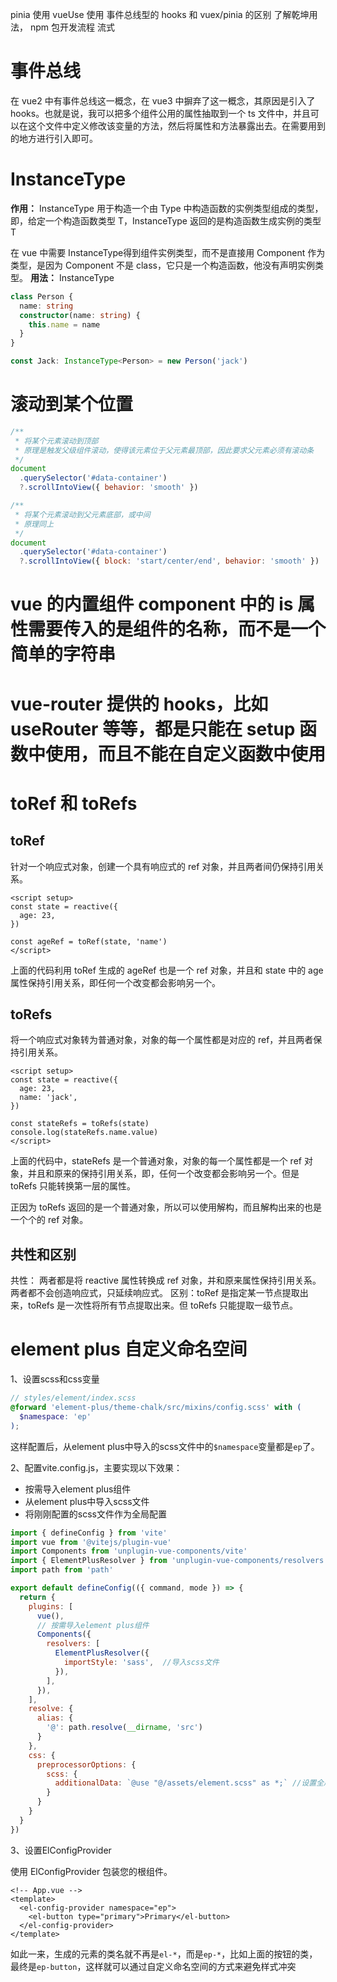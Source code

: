pinia 使用
vueUse 使用
事件总线型的 hooks 和 vuex/pinia 的区别
了解乾坤用法，
npm 包开发流程
流式

# 事件总线

在 vue2 中有事件总线这一概念，在 vue3 中摒弃了这一概念，其原因是引入了 hooks。也就是说，我可以把多个组件公用的属性抽取到一个 ts 文件中，并且可以在这个文件中定义修改该变量的方法，然后将属性和方法暴露出去。在需要用到的地方进行引入即可。

# InstanceType

**作用：**
InstanceType 用于构造一个由 Type 中构造函数的实例类型组成的类型，即，给定一个构造函数类型 T，InstanceType 返回的是构造函数生成实例的类型 T

在 vue 中需要 InstanceType<typeof Component>得到组件实例类型，而不是直接用 Component 作为类型，是因为 Component 不是 class，它只是一个构造函数，他没有声明实例类型。
**用法：**
InstanceType<Type>

```ts
class Person {
  name: string
  constructor(name: string) {
    this.name = name
  }
}

const Jack: InstanceType<Person> = new Person('jack')
```

# 滚动到某个位置

```js
/**
 * 将某个元素滚动到顶部
 * 原理是触发父级组件滚动，使得该元素位于父元素最顶部，因此要求父元素必须有滚动条
 */
document
  .querySelector('#data-container')
  ?.scrollIntoView({ behavior: 'smooth' })

/**
 * 将某个元素滚动到父元素底部，或中间
 * 原理同上
 */
document
  .querySelector('#data-container')
  ?.scrollIntoView({ block: 'start/center/end', behavior: 'smooth' })
```

# vue 的内置组件 component 中的 is 属性需要传入的是组件的名称，而不是一个简单的字符串

# vue-router 提供的 hooks，比如 useRouter 等等，都是只能在 setup 函数中使用，而且不能在自定义函数中使用

# toRef 和 toRefs

## toRef

针对一个响应式对象，创建一个具有响应式的 ref 对象，并且两者间仍保持引用关系。

```vue
<script setup>
const state = reactive({
  age: 23,
})

const ageRef = toRef(state, 'name')
</script>
```

上面的代码利用 toRef 生成的 ageRef 也是一个 ref 对象，并且和 state 中的 age 属性保持引用关系，即任何一个改变都会影响另一个。

## toRefs

将一个响应式对象转为普通对象，对象的每一个属性都是对应的 ref，并且两者保持引用关系。

```vue
<script setup>
const state = reactive({
  age: 23,
  name: 'jack',
})

const stateRefs = toRefs(state)
console.log(stateRefs.name.value)
</script>
```

上面的代码中，stateRefs 是一个普通对象，对象的每一个属性都是一个 ref 对象，并且和原来的保持引用关系，即，任何一个改变都会影响另一个。但是 toRefs 只能转换第一层的属性。

正因为 toRefs 返回的是一个普通对象，所以可以使用解构，而且解构出来的也是一个个的 ref 对象。

## 共性和区别

共性： 两者都是将 reactive 属性转换成 ref 对象，并和原来属性保持引用关系。两者都不会创造响应式，只延续响应式。
区别：toRef 是指定某一节点提取出来，toRefs 是一次性将所有节点提取出来。但 toRefs 只能提取一级节点。

# element plus 自定义命名空间

1、设置scss和css变量

```scss
// styles/element/index.scss
@forward 'element-plus/theme-chalk/src/mixins/config.scss' with (
  $namespace: 'ep'
);
```
这样配置后，从element plus中导入的scss文件中的`$namespace`变量都是`ep`了。

2、配置vite.config.js，主要实现以下效果：

* 按需导入element plus组件
* 从element plus中导入scss文件
* 将刚刚配置的scss文件作为全局配置



```js
import { defineConfig } from 'vite'
import vue from '@vitejs/plugin-vue'
import Components from 'unplugin-vue-components/vite'
import { ElementPlusResolver } from 'unplugin-vue-components/resolvers'
import path from 'path'

export default defineConfig(({ command, mode }) => {
  return {
    plugins: [
      vue(),
      // 按需导入element plus组件
      Components({
        resolvers: [
          ElementPlusResolver({
            importStyle: 'sass',  //导入scss文件
          }),
        ],
      }),
    ],
    resolve: {
      alias: {
        '@': path.resolve(__dirname, 'src')
      }
    },
    css: {
      preprocessorOptions: {
        scss: {
          additionalData: `@use "@/assets/element.scss" as *;` //设置全局样式文件配置
        }
      }
    }
  }
})

```

3、设置ElConfigProvider

使用 ElConfigProvider 包装您的根组件。
```vue
<!-- App.vue -->
<template>
  <el-config-provider namespace="ep">
    <el-button type="primary">Primary</el-button>
  </el-config-provider>
</template>
```

如此一来，生成的元素的类名就不再是`el-*`，而是`ep-*`，比如上面的按钮的类，最终是`ep-button`，这样就可以通过自定义命名空间的方式来避免样式冲突